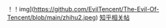 ！！img](https://github.com/EvilTencent/The-Evil-Of-Tencent/blob/main/zhihu2.jpeg)
[知乎相关帖](https://www.zhihu.com/question/363965688/answer/958574854)
